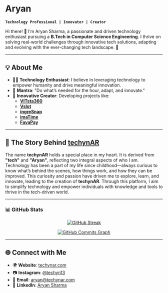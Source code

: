 # Aryan

**`Technology Professional | Innovator | Creator`**

Hi there! 👋 I’m Aryan Sharma, a passionate and driven technology enthusiast pursuing a **B.Tech in Computer Science Engineering**. I thrive on solving real-world challenges through innovative tech solutions, adapting and evolving with the ever-changing tech landscape. 🚀

---

## 💡 About Me

- 👨‍💻 **Technology Enthusiast**: I believe in leveraging technology to empower humanity and drive meaningful innovation.
- 🔗 **Mantra**: "Do what’s needed for the hour, adapt, and innovate."
- 📱 **Innovative Creator**: Developing projects like:
  - [**VITsta360**](https://vitsta360.techynar.com)
  - [**Vslot**](https://vslot.techynar.com)
  - [**ingreSnap**](https://ingresnap.vercel.app)
  - [**imaTime**](https://imatime.techynar.com)
  - [**FavaPay**](https://favapay.techynar.com)

---

## 🌟 The Story Behind [**techynAR**](https://techynar.com)

The name **techynAR** holds a special place in my heart. It is derived from **"tech"** and **"Aryan"**, reflecting two integral aspects of who I am. Technology has been a part of my life since childhood—always curious to know what’s behind the scenes, how things work, and how they can be improved. This curiosity and passion have driven me to explore, learn, and innovate, leading to the creation of **techynAR**. Through this platform, I aim to simplify technology and empower individuals with knowledge and tools to thrive in the tech-driven world.

---

### 📊 GitHub Stats

<div align="center">

[![GitHub Streak](https://github-readme-streak-stats.herokuapp.com/?user=techynar&stroke=ffffff&background=1c1917&ring=0891b2&fire=0891b2&currStreakNum=ffffff&currStreakLabel=0891b2&sideNums=ffffff&sideLabels=ffffff&dates=ffffff&hide_border=true)](https://github.com/techynar)

[![GitHub Commits Graph](https://ghchart.rshah.org/techynar)](https://github.com/techynar)

</div>

---

## 🌐 Connect with Me

- 🌍 **Website**: [techynar.com](https://techynar.com)
- 📷 **Instagram**: [@techyn13](https://www.instagram.com/techyn13/)
- 📧 **Email**: [aryan@techynar.com](mailto:aryan@techynar.com)
- 💼 **LinkedIn**: [Aryan Sharma](https://www.linkedin.com/in/aryan-sharma-techynar)
